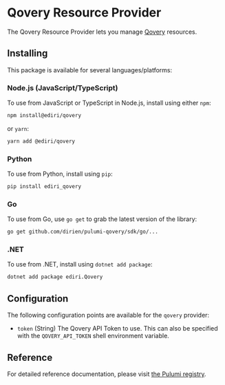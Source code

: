 # Qovery Resource Provider

The Qovery Resource Provider lets you manage [Qovery](https://qovery.com/) resources.

## Installing

This package is available for several languages/platforms:

### Node.js (JavaScript/TypeScript)

To use from JavaScript or TypeScript in Node.js, install using either `npm`:

```bash
npm install@ediri/qovery
```

or `yarn`:

```bash
yarn add @ediri/qovery
```

### Python

To use from Python, install using `pip`:

```bash
pip install ediri_qovery
```

### Go

To use from Go, use `go get` to grab the latest version of the library:

```bash
go get github.com/dirien/pulumi-qovery/sdk/go/...
```

### .NET

To use from .NET, install using `dotnet add package`:

```bash
dotnet add package ediri.Qovery
```

## Configuration

The following configuration points are available for the `qovery` provider:

- `token` (String) The Qovery API Token to use. This can also be specified with the `QOVERY_API_TOKEN` shell environment variable.

## Reference

For detailed reference documentation, please visit [the Pulumi registry](https://www.pulumi.com/registry/packages/qovery/api-docs/).
